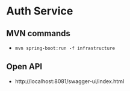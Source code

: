 # Auth Service

## MVN commands

- `mvn spring-boot:run -f infrastructure`

## Open API

- http://localhost:8081/swagger-ui/index.html
